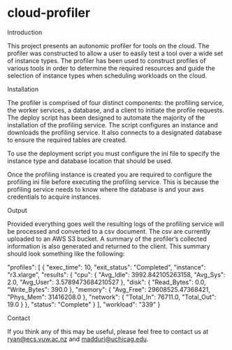 # cloud-profiler

Introduction

This project presents an autonomic profiler for tools on the cloud. The profiler was constructed to allow a user to easily test a tool over a wide set of instance types. The profiler has been used to construct profiles of various tools in order to determine the required resources and guide the selection of instance types when scheduling workloads on the cloud.

Installation

The profiler is comprised of four distinct components: the profiling service, the worker services, a database, and a client to initiate the profile requests. The deploy script has been designed to automate the majority of the installation of the profiling service. The script configures an instance and downloads the profiling service. It also connects to a designated database to ensure the required tables are created. 

To use the deployment script you must configure the ini file to specify the instance type and database location that should be used.

Once the profiling instance is created you are required to configure the profiling ini file before executing the profiling service. This is because the profiling service needs to know where the database is and your aws credentials to acquire instances.

Output

Provided everything goes well the resulting logs of the profiling service will be processed and converted to a csv document. The csv are currently uploaded to an AWS S3 bucket. A summary of the profiler’s collected information is also generated and returned to the client. This summary should look something like the following:

  "profiles": [
    {
      "exec_time": 10, 
      "exit_status": "Completed", 
      "instance": "r3.xlarge", 
      "results": {
        "cpu": {
          "Avg_Idle": 3992.842105263158, 
          "Avg_Sys": 2.0, 
          "Avg_User": 3.5789473684210527
        }, 
        "disk": {
          "Read_Bytes": 0.0, 
          "Write_Bytes": 390.0
        }, 
        "memory": {
          "Avg_Free": 29608525.47368421, 
          "Phys_Mem": 31416208.0
        }, 
        "network": {
          "Total_In": 76711.0, 
          "Total_Out": 19.0
        }
      }, 
      "status": "Complete"
    }
  ], 
  "workload": "339"
}

Contact

If you think any of this may be useful, please feel free to contact us at ryan@ecs.vuw.ac.nz and madduri@uchicag.edu.
